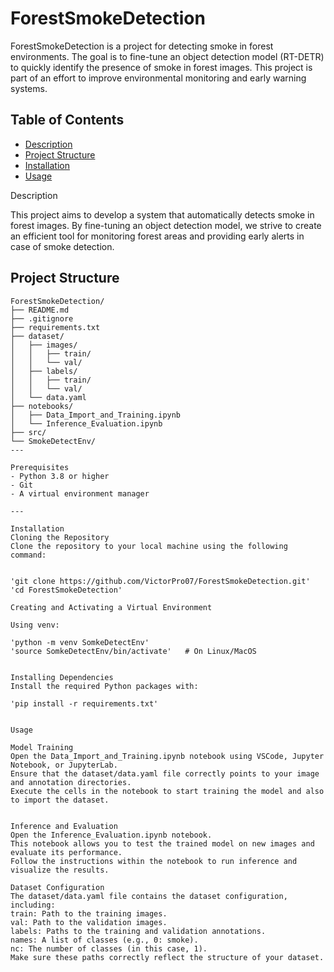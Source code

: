 # ForestSmokeDetection

ForestSmokeDetection is a project for detecting smoke in forest environments. The goal is to fine-tune an object detection model (RT-DETR) to quickly identify the presence of smoke in forest images. This project is part of an effort to improve environmental monitoring and early warning systems.

## Table of Contents

- [Description](#description)
- [Project Structure](#project-structure)
- [Installation](#installation)
- [Usage](#usage)

Description

This project aims to develop a system that automatically detects smoke in forest images. By fine-tuning an object detection model, we strive to create an efficient tool for monitoring forest areas and providing early alerts in case of smoke detection.

## Project Structure
```plaintext
ForestSmokeDetection/
├── README.md                   
├── .gitignore                  
├── requirements.txt            
├── dataset/            
│   ├── images/
│   │   ├── train/              
│   │   └── val/                
│   ├── labels/
│   │   ├── train/              
│   │   └── val/                
│   └── data.yaml               
├── notebooks/
│   ├── Data_Import_and_Training.ipynb   
│   └── Inference_Evaluation.ipynb        
├── src/                        
└── SmokeDetectEnv/             
---

Prerequisites
- Python 3.8 or higher
- Git
- A virtual environment manager 

---

Installation
Cloning the Repository
Clone the repository to your local machine using the following command:


'git clone https://github.com/VictorPro07/ForestSmokeDetection.git'
'cd ForestSmokeDetection'

Creating and Activating a Virtual Environment

Using venv:

'python -m venv SomkeDetectEnv'
'source SomkeDetectEnv/bin/activate'   # On Linux/MacOS


Installing Dependencies
Install the required Python packages with:

'pip install -r requirements.txt'


Usage

Model Training
Open the Data_Import_and_Training.ipynb notebook using VSCode, Jupyter Notebook, or JupyterLab.
Ensure that the dataset/data.yaml file correctly points to your image and annotation directories.
Execute the cells in the notebook to start training the model and also to import the dataset.


Inference and Evaluation
Open the Inference_Evaluation.ipynb notebook.
This notebook allows you to test the trained model on new images and evaluate its performance.
Follow the instructions within the notebook to run inference and visualize the results.

Dataset Configuration
The dataset/data.yaml file contains the dataset configuration, including:
train: Path to the training images.
val: Path to the validation images.
labels: Paths to the training and validation annotations.
names: A list of classes (e.g., 0: smoke).
nc: The number of classes (in this case, 1).
Make sure these paths correctly reflect the structure of your dataset.


